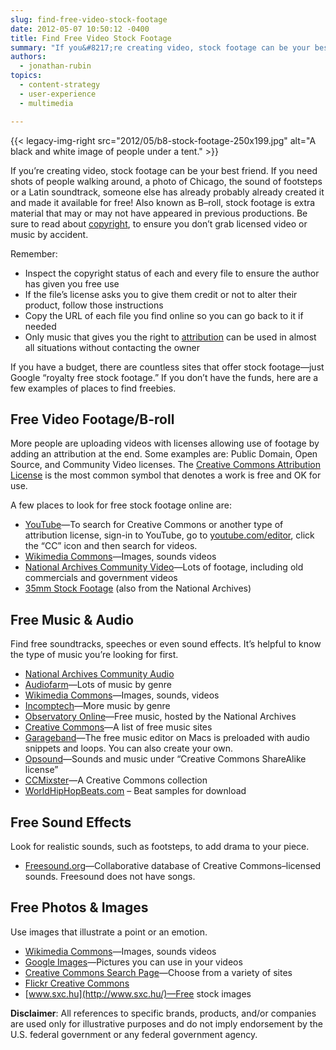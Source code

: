 ```yaml
---
slug: find-free-video-stock-footage
date: 2012-05-07 10:50:12 -0400
title: Find Free Video Stock Footage
summary: "If you&#8217;re creating video, stock footage can be your best friend. If you need shots of people walking around, a photo of Chicago, the sound of footsteps or a Latin soundtrack, someone else has already probably already created it and made it available for free!"
authors:
  - jonathan-rubin
topics:
  - content-strategy
  - user-experience
  - multimedia

---
```


{{< legacy-img-right src="2012/05/b8-stock-footage-250x199.jpg" alt="A black and white image of people under a tent." >}}

If you&#8217;re creating video, stock footage can be your best friend. If you need shots of people walking around, a photo of Chicago, the sound of footsteps or a Latin soundtrack, someone else has already probably already created it and made it available for free! Also known as B–roll, stock footage is extra material that may or may not have appeared in previous productions. Be sure to read about [copyright](https://digital.gov/2013/05/04/video-copyright/ "Video copyright: How to avoid getting sued"), to ensure you don&#8217;t grab licensed video or music by accident.

Remember:

* Inspect the copyright status of each and every file to ensure the author has given you free use
* If the file’s license asks you to give them credit or not to alter their product, follow those instructions
* Copy the URL of each file you find online so you can go back to it if needed
* Only music that gives you the right to [attribution](http://creativecommons.org/licenses/by/2.5/) can be used in almost all situations without contacting the owner

If you have a budget, there are countless sites that offer stock footage—just Google “royalty free stock footage.” If you don’t have the funds, here are a few examples of places to find freebies.

## <a name="Free Video"></a>Free Video Footage/B-roll

More people are uploading videos with licenses allowing use of footage by adding an attribution at the end. Some examples are: Public Domain, Open Source, and Community Video licenses. The [Creative Commons Attribution License](http://creativecommons.org/licenses/by/2.5/) is the most common symbol that denotes a work is free and OK for use.

A few places to look for free stock footage online are:

* [YouTube](http://www.youtube.com/)—To search for Creative Commons or another type of attribution license, sign-in to YouTube, go to [youtube.com/editor](http://www.youtube.com/editor), click the “CC” icon and then search for videos.
* [Wikimedia Commons](http://commons.wikimedia.org/wiki/Main_Page)—Images, sounds videos
* [National Archives Community Video](http://archive.org/details/opensource_movies)—Lots of footage, including old commercials and government videos
* [35mm Stock Footage](http://archive.org/details/35mmstockfootage) (also from the National Archives)

## <a name="Free Music"></a>Free Music & Audio

Find free soundtracks, speeches or even sound effects. It&#8217;s helpful to know the type of music you&#8217;re looking for first.

* [National Archives Community Audio](http://archive.org/details/opensource_audio)
* [Audiofarm](http://audiofarm.org/explore/genres)—Lots of music by genre
* [Wikimedia Commons](http://commons.wikimedia.org/wiki/Main_Page)—Images, sounds, videos
* [Incomptech](http://incompetech.com/m/c/royalty-free/collections.html)—More music by genre
* [Observatory Online](http://archive.org/details/observatory_online)—Free music, hosted by the National Archives
* [Creative Commons](https://creativecommons.org/legalmusicforvideos)—A list of free music sites
* [Garageband](http://www.apple.com/ilife/garageband/)—The free music editor on Macs is preloaded with audio snippets and loops. You can also create your own.
* [Opsound](http://www.opsound.org/)—Sounds and music under &#8220;Creative Commons ShareAlike license&#8221;
* [CCMixster](http://ccmixter.org/view/media/samples/browse)—A Creative Commons collection
* [WorldHipHopBeats.com](http://www.worldhiphopbeats.com/free_hip_hop_beats.html) &#8211; Beat samples for download

## <a name="Free Sound"></a>Free Sound Effects

Look for realistic sounds, such as footsteps, to add drama to your piece.

* [Freesound.org](http://www.freesound.org/)—Collaborative database of Creative Commons–licensed sounds. Freesound does not have songs.

## <a name="Free Photos"></a>Free Photos & Images

Use images that illustrate a point or an emotion.

* [Wikimedia Commons](http://commons.wikimedia.org/wiki/Main_Page)—Images, sounds videos
* [Google Images](https://www.google.com/search?as_q=+search&orq=&tbs=sur:fm&biw=1280&bih=922&sei=YhoPT7rXHsrf0QGigqWoAw&tbm=isch)—Pictures you can use in your videos
* [Creative Commons Search Page](http://search.creativecommons.org/)—Choose from a variety of sites
* [Flickr Creative Commons](http://www.flickr.com/creativecommons/)
* [www.sxc.hu](http://www.sxc.hu/)—Free stock images

**Disclaimer**: All references to specific brands, products, and/or companies are used only for illustrative purposes and do not imply endorsement by the U.S. federal government or any federal government agency.
